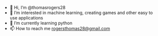 - 👋 Hi, I’m @thomasrogers28
- 👀 I’m interested in machine learning, creating games and other easy to use applications
- 🌱 I’m currently learning python
- 📫 How to reach me rogersthomas28@gmail.com

<!---
thomasrogers28/thomasrogers28 is a ✨ special ✨ repository because its `README.md` (this file) appears on your GitHub profile.
You can click the Preview link to take a look at your changes.
--->
